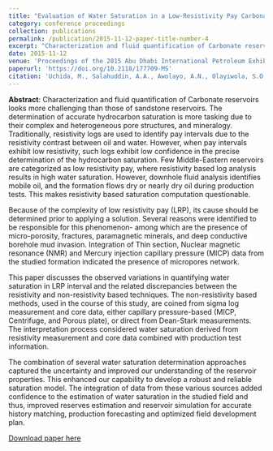 ```yaml
---
title: "Evaluation of Water Saturation in a Low-Resistivity Pay Carbonate Reservoir Onshore Abu Dhabi: An Integrated Approach"
category: conference proceedings
collection: publications
permalink: /publication/2015-11-12-paper-title-number-4
excerpt: "Characterization and fluid quantification of Carbonate reservoirs looks more challenging than those of sandstone reservoirs. The determination of accurate hydrocarbon saturation is more tasking due to their complex and heterogeneous pore structures, and mineralogy. Traditionally, resistivity logs are used to identify pay intervals due to the resistivity contrast between oil and water. However, when pay intervals exhibit low resistivity, such logs exhibit low confidence in the precise determination of the hydrocarbon saturation. Few Middle-Eastern reservoirs are categorized as low resistivity pay, where resistivity based log analysis results in high water saturation. However, downhole fluid analysis identifies mobile oil, and the formation flows dry or nearly dry oil during production tests. This makes resistivity based saturation computation questionable."
date: 2015-11-12
venue: 'Proceedings of the 2015 Abu Dhabi International Petroleum Exhibition & Conference'
paperurl: 'https://doi.org/10.2118/177709-MS'
citation: 'Uchida, M., Salahuddin, A.A., Awolayo, A.N., Olayiwola, S.O. and Khaled E.A. (2015). &quot;Evaluation of Water Saturation in a Low-Resistivity Pay Carbonate Reservoir Onshore Abu Dhabi: An Integrated Approach.&quot; <i>Proceedings of the 2015 Abu Dhabi International Petroleum Exhibition & Conference (ADIPEC 2015), November 9 - 12, UAE</i>.'
---
```

**Abstract**: Characterization and fluid quantification of Carbonate reservoirs looks more challenging than those of sandstone reservoirs. The determination of accurate hydrocarbon saturation is more tasking due to their complex and heterogeneous pore structures, and mineralogy. Traditionally, resistivity logs are used to identify pay intervals due to the resistivity contrast between oil and water. However, when pay intervals exhibit low resistivity, such logs exhibit low confidence in the precise determination of the hydrocarbon saturation. Few Middle-Eastern reservoirs are categorized as low resistivity pay, where resistivity based log analysis results in high water saturation. However, downhole fluid analysis identifies mobile oil, and the formation flows dry or nearly dry oil during production tests. This makes resistivity based saturation computation questionable.

Because of the complexity of low resistivity pay (LRP), its cause should be determined prior to applying a solution. Several reasons were identified to be responsible for this phenomenon- among which are the presence of micro-porosity, fractures, paramagnetic minerals, and deep conductive borehole mud invasion. Integration of Thin section, Nuclear magnetic resonance (NMR) and Mercury injection capillary pressure (MICP) data from the studied formation indicated the presence of micropores network.

This paper discusses the observed variations in quantifying water saturation in LRP interval and the related discrepancies between the resistivity and non-resistivity based techniques. The non-resistivity based methods, used in the course of this study, are coined from sigma log measurement and core data, either capillary pressure-based (MICP, Centrifuge, and Porous plate), or direct from Dean-Stark measurements. The interpretation process considered water saturation derived from resistivity measurement and core data combined with production test information.

The combination of several water saturation determination approaches captured the uncertainty and improved our understanding of the reservoir properties. This enhanced our capability to develop a robust and reliable saturation model. The integration of data from these various sources added confidence to the estimation of water saturation in the studied field and thus, improved reserves estimation and reservoir simulation for accurate history matching, production forecasting and optimized field development plan.

[Download paper here](https://www.researchgate.net/publication/283080851_SPE-177709-MS_Evaluation_of_Water_Saturation_in_a_Low-Resistivity_Pay_Carbonate_Reservoir_Onshore_Abu_Dhabi_An_Integrated_Approach)
